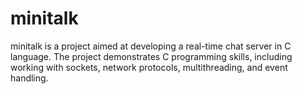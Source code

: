 # minitalk
minitalk is a project aimed at developing a real-time chat server in C language. The project demonstrates C programming skills, including working with sockets, network protocols, multithreading, and event handling.
